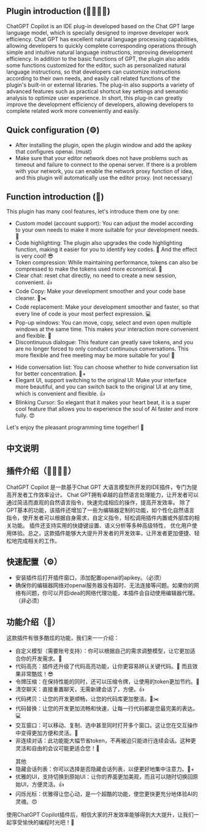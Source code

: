 <h2>Plugin introduction (👩‍💼👨‍💻)</h2>

<p>ChatGPT Copilot is an IDE plug-in developed based on the Chat GPT large language model, which is specially designed to improve developer work efficiency. Chat GPT has excellent natural language processing capabilities, allowing developers to quickly complete corresponding operations through simple and intuitive natural language instructions, improving development efficiency. In addition to the basic functions of GPT, the plugin also adds some functions customized for the editor, such as personalized natural language instructions, so that developers can customize instructions according to their own needs, and easily call related functions of the plugin's built-in or external libraries. The plug-in also supports a variety of advanced features such as practical shortcut key settings and semantic analysis to optimize user experience. In short, this plug-in can greatly improve the development efficiency of developers, allowing developers to complete related work more conveniently and easily.</p>

<h2>Quick configuration (⚙️)</h2>

<ul>
<li>After installing the plugin, open the plugin window and add the apikey that configures openai. (must)</li>
<li>Make sure that your editor network does not have problems such as timeout and failure to connect to the openai server. If there is a problem with your network, you can enable the network proxy function of idea, and this plugin will automatically use the editor proxy. (not necessary)</li>
</ul>

<h2>Function introduction (🎉)</h2>

<p>This plugin has many cool features, let's introduce them one by one:</p>

<ul>
<li>Custom model (account support): You can adjust the model according to your own needs to make it more suitable for your development needs. 🚀</li>
<li>Code highlighting: The plugin also upgrades the code highlighting function, making it easier for you to identify key codes. 🌟 And the effect is very cool! 😎</li>
<li>Token compression: While maintaining performance, tokens can also be compressed to make the tokens used more economical. 💪</li>
<li>Clear chat: reset chat directly, no need to create a new session, convenient. 👍</li>
<li>Code Copy: Make your development smoother and your code base cleaner. 🧹✂️</li>
<li>Code replacement: Make your development smoother and faster, so that every line of code is your most perfect expression. 💻</li>
<li>Pop-up windows: You can move, copy, select and even open multiple windows at the same time. This makes your interaction more convenient and flexible. 💬</li>
<li>Discontinuous dialogue: This feature can greatly save tokens, and you are no longer forced to only conduct continuous conversations. This more flexible and free meeting may be more suitable for you! 🤗</li>
</ul>

<ul>
<li>Hide conversation list: You can choose whether to hide conversation list for better concentration. 👀+</li>
<li>Elegant UI, support switching to the original UI: Make your interface more beautiful, and you can switch back to the original UI at any time, which is convenient and flexible. 👍</li>
<li>Blinking Cursor: So elegant that it makes your heart beat, it is a super cool feature that allows you to experience the soul of AI faster and more fully. 😍</li>
</ul>
<p>Let's enjoy the pleasant programming time together! 🤗</p> 

<h2>中文说明</h2>

<h2>插件介绍（👩‍💼👨‍💻）</h2>

<p>ChatGPT Copilot 是一款基于Chat GPT 大语言模型所开发的IDE插件，专门为提高开发者工作效率设计。
Chat GPT拥有卓越的自然语言处理能力，让开发者可以通过简洁而直观的自然语言指令，快速完成相应的操作，提高开发效率。
除了GPT基本的功能，该插件还增加了一些为编辑器定制的功能，如个性化自然语言指令，使开发者可以根据自身需求，自定义指令，轻松调用插件内置或外部库的相关功能。
插件还支持实用的快捷键设置、语义分析等多种高级特性， 优化用户使用体验。总之，这款插件能够大大提升开发者的开发效率，让开发者更加便捷、轻松地完成相关的工作。</p>

<h2>快速配置（⚙️）</h2>

<ul>
<li>安装插件后打开插件窗口，添加配置openai的apikey。（必须）</li>
<li>确保你的编辑器网络对openai服务器没有超时、无法连接等问题。如果你的网络有问题，你可以开启idea的网络代理功能，本插件会自动使用编辑器代理。（非必须）</li>
</ul>

<h2>功能介绍（🎉）</h2>

<p>这款插件有很多酷炫的功能，我们来一一介绍：</p>

<ul>
<li>自定义模型（需要账号支持）：你可以根据自己的需求调整模型，让它更加适合你的开发需求。🚀</li>
<li>代码高亮：插件还升级了代码高亮功能，让你更容易辨认关键代码。🌟 而且效果非常酷炫！😎</li>
<li>令牌压缩：在保持性能的同时，还可以压缩令牌，让使用的token更加节约。💪</li>
<li>清空聊天：直接重置聊天，无需新建会话了，方便。👍</li>
<li>代码拷贝：让您的开发更顺畅，让您的代码库更加整洁。🧹✂️</li>
<li>代码替换：让您的开发更加流畅和快速，让每一行代码都是您最完美的表达。💻</li>
<li>交互窗口：可以移动、复制、选中甚至同时打开多个窗口。这让您在交互操作中变得更加方便和灵活。💬</li>
<li>非连续对话：此功能能大幅节省token，不再被迫只能进行连续会话。这种更灵活和自由的会议可能更适合您！🤗</li>
</ul>

<ul>其他
<li>隐藏会话列表：你可以选择是否隐藏会话列表，以便更好地集中注意力。👀+ </li>
<li>优雅的UI，支持切换到原始UI：让你的界面更加美观，而且可以随时切换回原始UI，方便灵活。👍</li>
<li>闪烁光标：优雅得让您心动，是一个超酷的功能，使您更快更充分地体验AI的灵魂。😍</li>
</ul>
<p>使用ChatGPT Copilot插件后，相信大家的开发效率能够得到大大提升，让我们一起享受愉快的编程时光吧！🤗</p>
